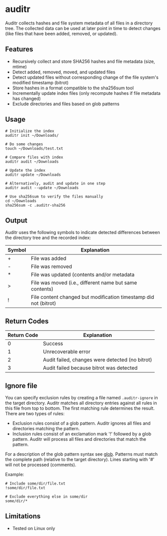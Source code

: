 # auditr

Auditr collects hashes and file system metadata of all files in a directory
tree. The collected data can be used at later point in time to detect changes
(like files that have been added, removed, or updated).

## Features

- Recursively collect and store SHA256 hashes and file metadata (size, mtime)
- Detect added, removed, moved, and updated files
- Detect updated files without corresponding change of the file system's
  modified timestamp (bitrot)
- Store hashes in a format compatible to the sha256sum tool
- Incrementally update index files (only recompute hashes if file metadata has
  changed)
- Exclude directories and files based on glob patterns

## Usage

```shell script
# Initialize the index
auditr init ~/Downloads/

# Do some changes
touch ~/Downloads/test.txt

# Compare files with index
auditr audit ~/Downloads

# Update the index
auditr update ~/Downloads

# Alternatively, audit and update in one step
auditr audit --update ~/Downloads

# Use sha256sum to verify the files manually
cd ~/Downloads
sha256sum -c .auditr-sha256
```

## Output

Auditr uses the following symbols to indicate detected differences between the
directory tree and the recorded index:

| Symbol | Explanation                                                      |
|--------|------------------------------------------------------------------|
| +      | File was added                                                   |
| -      | File was removed                                                 |
| *      | File was updated (contents and/or metadata                       |
| \>     | File was moved (i.e., different name but same contents)          |
| !      | File content changed but modification timestamp did not (bitrot) |

## Return Codes

| Return Code | Explanation                                     |
|-------------|-------------------------------------------------|
|           0 | Success                                         |
|           1 | Unrecoverable error                             |
|           2 | Audit failed, changes were detected (no bitrot) |
|           3 | Audit failed because bitrot was detected        |

## Ignore file

You can specify exclusion rules by creating a file named `.auditr-ignore` in the
target directory. Auditr matches all directory entries against all rules in this
file from top to bottom. The first matching rule determines the result. There
are two types of rules:

- Exclusion rules consist of a glob pattern. Auditr ignores all files and
  directories matching the pattern.
- Inclusion rules consist of an exclamation mark '!' followed by a glob pattern.
  Auditr will process all files and directories that match the pattern.

For a description of the glob pattern syntax see
[glob](https://docs.rs/glob/0.3.0/glob/struct.Pattern.html). Patterns must match
the complete path (relative to the target directory). Lines starting with '#'
will not be processed (comments).
 
Example:

```
# Include some/dir/file.txt
!some/dir/file.txt

# Exclude everything else in some/dir
some/dir/*
```

## Limitations

- Tested on Linux only
